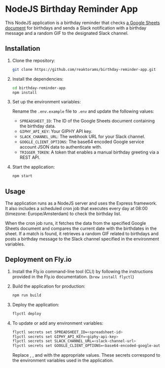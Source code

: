 # NodeJS Birthday Reminder App

This NodeJS application is a birthday reminder that checks [a Google Sheets document](https://docs.google.com/spreadsheets/d/1adG43W9XnsAoTlPLgJ2Hi04xi9q4FhunddWeCDwz1W8/edit#gid=0) for birthdays and sends a Slack notification with a birthday message and a random GIF to the designated Slack channel.

## Installation

1. Clone the repository:

   ```bash
   git clone https://github.com/reaktorams/birthday-reminder-app.git
   ```

2. Install the dependencies:

   ```bash
   cd birthday-reminder-app
   npm install
   ```

3. Set up the environment variables:

   Rename the `.env.example` file to `.env` and update the following values:

   - `SPREADSHEET_ID`: The ID of the Google Sheets document containing the birthday data.
   - `GIPHY_API_KEY`: Your GIPHY API key.
   - `SLACK_CHANNEL_URL`: The webhook URL for your Slack channel.
   - `GOOGLE_CLIENT_OPTIONS`: The base64 encoded Google service account JSON data to authenticate with.
   - `TRIGGER_TOKEN`: A token that enables a manual birthday greeting via a REST API.

4. Start the application:

   ```bash
   npm start
   ```

## Usage

The application runs as a NodeJS server and uses the Express framework. It also includes a scheduled cron job that executes every day at 08:00 (timezone: Europe/Amsterdam) to check the birthday list.

When the cron job runs, it fetches the data from the specified Google Sheets document and compares the current date with the birthdates in the sheet. If a match is found, it retrieves a random GIF related to birthdays and posts a birthday message to the Slack channel specified in the environment variables.

## Deployment on Fly.io

1. Install the Fly.io command-line tool (CLI) by following the instructions provided in the Fly.io documentation. (`brew install flyctl`)

2. Build the application for production:

   ```bash
   npm run build
   ```

3. Deploy the application:

   ```bash
   flyctl deploy
   ```

4. To update or add any environment variables:

   ```bash
   flyctl secrets set SPREADSHEET_ID=<spreadsheet-id>
   flyctl secrets set GIPHY_API_KEY=<giphy-api-key>
   flyctl secrets set SLACK_CHANNEL_URL=<slack-channel-url>
   flyctl secrets set GOOGLE_CLIENT_OPTIONS=<base64-encoded-google-auth-json>
   ```

   Replace <spreadsheet-id>, <giphy-api-key>, <slack-channel-url> and <base64-encoded-google-auth-json> with the appropriate values. These secrets correspond to the environment variables used in the application.
